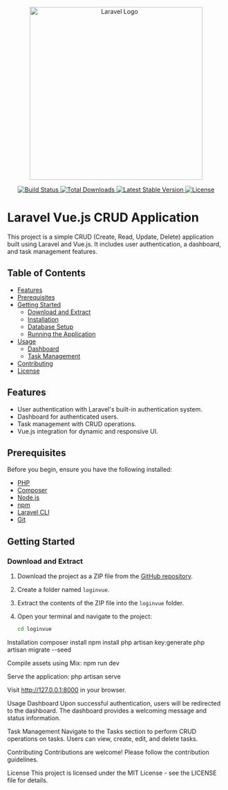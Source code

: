 <p align="center">
  <a href="https://laravel.com" target="_blank">
    <img src="https://raw.githubusercontent.com/laravel/art/master/logo-lockup/5%20SVG/2%20CMYK/1%20Full%20Color/laravel-logolockup-cmyk-red.svg" width="400" alt="Laravel Logo">
  </a>
</p>

<p align="center">
  <a href="https://github.com/laravel/framework/actions">
    <img src="https://github.com/laravel/framework/workflows/tests/badge.svg" alt="Build Status">
  </a>
  <a href="https://packagist.org/packages/laravel/framework">
    <img src="https://img.shields.io/packagist/dt/laravel/framework" alt="Total Downloads">
  </a>
  <a href="https://packagist.org/packages/laravel/framework">
    <img src="https://img.shields.io/packagist/v/laravel/framework" alt="Latest Stable Version">
  </a>
  <a href="https://packagist.org/packages/laravel/framework">
    <img src="https://img.shields.io/packagist/l/laravel/framework" alt="License">
  </a>
</p>

# Laravel Vue.js CRUD Application

This project is a simple CRUD (Create, Read, Update, Delete) application built using Laravel and Vue.js. It includes user authentication, a dashboard, and task management features.

## Table of Contents

- [Features](#features)
- [Prerequisites](#prerequisites)
- [Getting Started](#getting-started)
  - [Download and Extract](#download-and-extract)
  - [Installation](#installation)
  - [Database Setup](#database-setup)
  - [Running the Application](#running-the-application)
- [Usage](#usage)
  - [Dashboard](#dashboard)
  - [Task Management](#task-management)
- [Contributing](#contributing)
- [License](#license)

## Features

- User authentication with Laravel's built-in authentication system.
- Dashboard for authenticated users.
- Task management with CRUD operations.
- Vue.js integration for dynamic and responsive UI.

## Prerequisites

Before you begin, ensure you have the following installed:

- [PHP](https://www.php.net/)
- [Composer](https://getcomposer.org/)
- [Node.js](https://nodejs.org/)
- [npm](https://www.npmjs.com/)
- [Laravel CLI](https://laravel.com/docs/8.x/installation#installing-laravel)
- [Git](https://git-scm.com/)

## Getting Started

### Download and Extract

1. Download the project as a ZIP file from the [GitHub repository](https://github.com/your-username/laravel-vue-crud).

2. Create a folder named `loginvue`.

3. Extract the contents of the ZIP file into the `loginvue` folder.

4. Open your terminal and navigate to the project:

   ```bash
   cd loginvue
Installation
composer install
npm install
php artisan key:generate
php artisan migrate --seed

Compile assets using Mix:
npm run dev

Serve the application:
php artisan serve

Visit http://127.0.0.1:8000 in your browser.

Usage
Dashboard
Upon successful authentication, users will be redirected to the dashboard. The dashboard provides a welcoming message and status information.

Task Management
Navigate to the Tasks section to perform CRUD operations on tasks. Users can view, create, edit, and delete tasks.

Contributing
Contributions are welcome! Please follow the contribution guidelines.

License
This project is licensed under the MIT License - see the LICENSE file for details.
